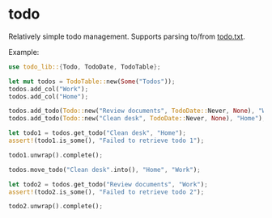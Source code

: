 # todo

Relatively simple todo management. Supports parsing to/from [todo.txt](http://todotxt.org).

Example:
```rust
use todo_lib::{Todo, TodoDate, TodoTable};

let mut todos = TodoTable::new(Some("Todos"));
todos.add_col("Work");
todos.add_col("Home");

todos.add_todo(Todo::new("Review documents", TodoDate::Never, None), "Work");
todos.add_todo(Todo::new("Clean desk", TodoDate::Never, None), "Home");

let todo1 = todos.get_todo("Clean desk", "Home");
assert!(todo1.is_some(), "Failed to retrieve todo 1");

todo1.unwrap().complete();

todos.move_todo("Clean desk".into(), "Home", "Work");

let todo2 = todos.get_todo("Review documents", "Work");
assert!(todo2.is_some(), "Failed to retrieve todo 2");

todo2.unwrap().complete();
```